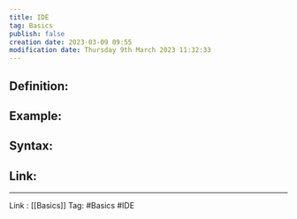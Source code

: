 ```yaml
---
title: IDE
tag: Basics
publish: false
creation date: 2023-03-09 09:55
modification date: Thursday 9th March 2023 11:32:33
---
```


## Definition:
## Example:
## Syntax:
## Link:
---
Link : [[Basics]]
Tag: #Basics #IDE